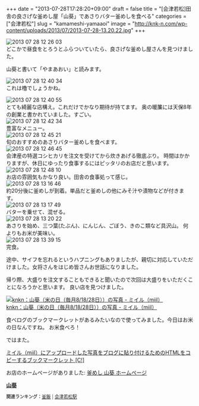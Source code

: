 +++
date = "2013-07-28T17:28:20+09:00"
draft = false
title = "[会津若松]田舎の良さげな釜めし屋「山葵」であさりバター釜めしを食べる"
categories = ["会津若松"]
slug = "kamameshi-yamaaoi"
image = "http://knk-n.com/wp-content/uploads/2013/07/2013-07-28-13.20.22.jpg"
+++

<div class="center"><img alt="2013 07 28 12 26 03" src="http://knk-n.com.s3-website-ap-northeast-1.amazonaws.com/images/2013/07/2013-07-28-12.26.03.jpg" title="2013-07-28 12.26.03.jpg" border="0" width="" height="" /></div>
どこかで昼食をとろうとふらついていたら、良さげな釜めし屋さんを見つけました。

山葵と書いて「やまあおい」と読みます。<!--more--><div class="center"><img alt="2013 07 28 12 40 34" src="http://knk-n.com.s3-website-ap-northeast-1.amazonaws.com/images/2013/07/2013-07-28-12.40.34.jpg" title="2013-07-28 12.40.34.jpg" border="0" width="" height="" /></div>
これは櫓でしょうかね。

<div class="center"><img alt="2013 07 28 12 40 55" src="http://knk-n.com.s3-website-ap-northeast-1.amazonaws.com/images/2013/07/2013-07-28-12.40.55.jpg" title="2013-07-28 12.40.55.jpg" border="0" width="" height="" /></div>
とても綺麗な店構え。これだけでかなり期待が持てます。
奥の暖簾には天保8年の創業と書かれていました。すごい。

<div class="center"><img alt="2013 07 28 12 42 34" src="http://knk-n.com.s3-website-ap-northeast-1.amazonaws.com/images/2013/07/2013-07-28-12.42.34.jpg" title="2013-07-28 12.42.34.jpg" border="0" width="" height="" /></div>
豊富なメニュー。

<div class="center"><img alt="2013 07 28 12 45 21" src="http://knk-n.com.s3-website-ap-northeast-1.amazonaws.com/images/2013/07/2013-07-28-12.45.21.jpg" title="2013-07-28 12.45.21.jpg" border="0" width="" height="" /></div>
旬のおすすめのあさりバター釜めしを食べます。

<div class="center"><img alt="2013 07 28 12 46 45" src="http://knk-n.com.s3-website-ap-northeast-1.amazonaws.com/images/2013/07/2013-07-28-12.46.45.jpg" title="2013-07-28 12.46.45.jpg" border="0" width="" height="" /></div>
会津産の特選コシヒカリを注文を受けてから炊きあげる徹底ぶり。
時間はかかりますが、休日にゆったり食事するにはピッタリのお店だと思います。

<div class="center"><img alt="2013 07 28 12 48 10" src="http://knk-n.com.s3-website-ap-northeast-1.amazonaws.com/images/2013/07/2013-07-28-12.48.10.jpg" title="2013-07-28 12.48.10.jpg" border="0" width="" height="" /></div>
お店の雰囲気もかなり良い。田舎の食事処って感じ。

<div class="center"><img alt="2013 07 28 13 16 46" src="http://knk-n.com.s3-website-ap-northeast-1.amazonaws.com/images/2013/07/2013-07-28-13.16.46.jpg" title="2013-07-28 13.16.46.jpg" border="0" width="" height="" /></div>
約20分後に釜めしが到着。単品だと釜めしの他にみそ汁や漬物などが付きます。

<div class="center"><img alt="2013 07 28 13 17 49" src="http://knk-n.com.s3-website-ap-northeast-1.amazonaws.com/images/2013/07/2013-07-28-13.17.49.jpg" title="2013-07-28 13.17.49.jpg" border="0" width="" height="" /></div>
バターを乗せて、混ぜる。

<div class="center"><img src="http://knk-n.com.s3-website-ap-northeast-1.amazonaws.com/images/2013/07/2013-07-28-13.20.22.jpg" alt="2013 07 28 13 20 22" title="2013-07-28 13.20.22.jpg" border="0" width="" height="" /></div>
あさりを始め、三つ葉(たぶん)、にんじん、ごぼう、きのこ類など具沢山。
何よりもお米が美味い。

<div class="center"><img src="http://knk-n.com.s3-website-ap-northeast-1.amazonaws.com/images/2013/07/2013-07-28-13.39.15.jpg" alt="2013 07 28 13 39 15" title="2013-07-28 13.39.15.jpg" border="0" width="" height="" /></div>
完食。


途中、サイフを忘れるというハプニングもありましたが、親切に対応していただけました。女将さんをはじめ皆さんお世話になりました。

帰り際、大盛りを注文することもできると聞いたので次回は大盛りをいただくことになろうかと思います。
良い店を見つけました。

<a href="http://miil.me/p/18mlo" target="_blank" title="knkn：山葵（米の日（毎月8/18/28日））の写真 - ミイル（miil）"><img src="http://miil.me/p/18mlo.jpeg?size=480" alt="knkn：山葵（米の日（毎月8/18/28日））の写真 - ミイル（miil）" /></a><br /><a href="http://miil.me/p/18mlo" target="_blank">knkn：山葵（米の日（毎月8/18/28日））の写真 - ミイル（miil）</a>

食べログのブックマークレットがあるみたいなので使ってみました。今日はお米の日なんですね。
お米食べろ！

ではまた。

<p><a  class="external" href="http://creazy.net/2012/12/copy_miil_tag_bookmarklet.html" target="_blank">ミイル（miil）にアップロードした写真をブログに貼り付けるためのHTMLをコピーするブックマークレット [C!]</a></p>

<p>お店のホームページがありました: <a  class="external" href="http://www.the-timely.com/yamaaoi/" target="_blank">釜めし 山葵 ホームページ</a></p>

<div><strong><a href="http://tabelog.com/fukushima/A0705/A070501/7000838/" target="_blank">山葵</a></strong><br><script src="http://tabelog.com/badge/google_badge?rcd=7000838" type="text/javascript" charset="utf-8"></script></div><p style="color:#444444; font-size:12px;"><strong>関連ランキング：</strong><a href="http://tabelog.com/RC019909/">釜飯</a> | <a href="http://tabelog.com/fukushima/A0705/A070501/R42/">会津若松駅</a></p>
